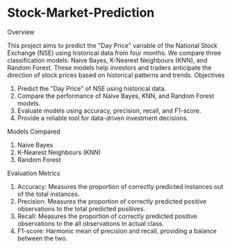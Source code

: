# Stock-Market-Prediction

Overview

This project aims to predict the "Day Price" variable of the National Stock Exchange (NSE) using historical data from four months. We compare three classification models: Naive Bayes, K-Nearest Neighbours (KNN), and Random Forest. These models help investors and traders anticipate the direction of stock prices based on historical patterns and trends.
Objectives

1. Predict the "Day Price" of NSE using historical data.
2. Compare the performance of Naive Bayes, KNN, and Random Forest models.
3. Evaluate models using accuracy, precision, recall, and F1-score.
4. Provide a reliable tool for data-driven investment decisions.

Models Compared
1.	Naive Bayes
2.	K-Nearest Neighbours (KNN)
3.	Random Forest

Evaluation Metrics
1. Accuracy: Measures the proportion of correctly predicted instances out of the total instances.
2. Precision: Measures the proportion of correctly predicted positive observations to the total predicted positives.
3. Recall: Measures the proportion of correctly predicted positive observations to the all observations in actual class.
4. F1-score: Harmonic mean of precision and recall, providing a balance between the two.
